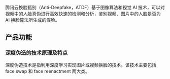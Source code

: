 腾讯云换脸甄别（Anti-Deepfake，ATDF）基于图像算法和视觉 AI 技术，可以对视频中的人脸真伪进行高效快速的检测和分析，鉴别视频、图片中的人脸是否为 AI 换脸算法所生成的假脸。  

## 产品功能
### 深度伪造的技术原理及特点
深度伪造技术是指利用深度学习实现图片或视频换脸的技术。该技术主要包括 face swap 和 face reenactment 两大类。  
